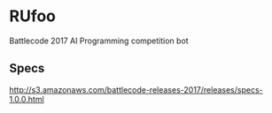 # RUfoo
Battlecode 2017 AI Programming competition bot

## Specs
http://s3.amazonaws.com/battlecode-releases-2017/releases/specs-1.0.0.html
